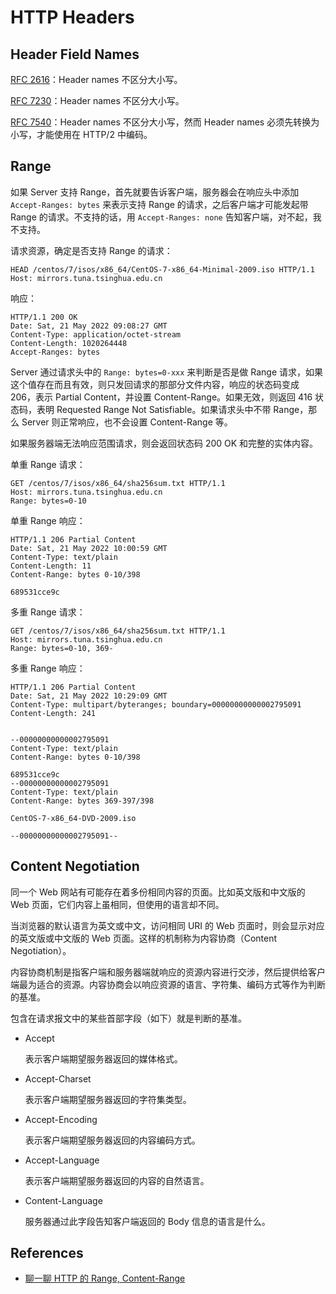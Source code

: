 # HTTP Headers

## Header Field Names

[RFC 2616](https://tools.ietf.org/html/rfc2616#section-4.2)：Header names 不区分大小写。

[RFC 7230](https://tools.ietf.org/html/rfc7230#section-3.2)：Header names 不区分大小写。

[RFC 7540](https://tools.ietf.org/html/rfc7540#section-8.1.2)：Header names 不区分大小写，然而 Header names 必须先转换为小写，才能使用在 HTTP/2 中编码。

## Range

如果 Server 支持 Range，首先就要告诉客户端，服务器会在响应头中添加 `Accept-Ranges: bytes` 来表示支持 Range 的请求，之后客户端才可能发起带 Range 的请求。不支持的话，用 `Accept-Ranges: none` 告知客户端，对不起，我不支持。

请求资源，确定是否支持 Range 的请求：

```http
HEAD /centos/7/isos/x86_64/CentOS-7-x86_64-Minimal-2009.iso HTTP/1.1
Host: mirrors.tuna.tsinghua.edu.cn
```

响应：

```http
HTTP/1.1 200 OK
Date: Sat, 21 May 2022 09:08:27 GMT
Content-Type: application/octet-stream
Content-Length: 1020264448
Accept-Ranges: bytes
```

Server 通过请求头中的 `Range: bytes=0-xxx` 来判断是否是做 Range 请求，如果这个值存在而且有效，则只发回请求的那部分文件内容，响应的状态码变成 206，表示 Partial Content，并设置 Content-Range。如果无效，则返回 416 状态码，表明 Requested Range Not Satisfiable。如果请求头中不带 Range，那么 Server 则正常响应，也不会设置 Content-Range 等。

如果服务器端无法响应范围请求，则会返回状态码 200 OK 和完整的实体内容。

单重 Range 请求：

```http
GET /centos/7/isos/x86_64/sha256sum.txt HTTP/1.1
Host: mirrors.tuna.tsinghua.edu.cn
Range: bytes=0-10
```

单重 Range 响应：

```http
HTTP/1.1 206 Partial Content
Date: Sat, 21 May 2022 10:00:59 GMT
Content-Type: text/plain
Content-Length: 11
Content-Range: bytes 0-10/398

689531cce9c
```

多重 Range 请求：

```http
GET /centos/7/isos/x86_64/sha256sum.txt HTTP/1.1
Host: mirrors.tuna.tsinghua.edu.cn
Range: bytes=0-10, 369-
```

多重 Range 响应：

```http
HTTP/1.1 206 Partial Content
Date: Sat, 21 May 2022 10:29:09 GMT
Content-Type: multipart/byteranges; boundary=00000000000002795091
Content-Length: 241


--00000000000002795091
Content-Type: text/plain
Content-Range: bytes 0-10/398

689531cce9c
--00000000000002795091
Content-Type: text/plain
Content-Range: bytes 369-397/398

CentOS-7-x86_64-DVD-2009.iso

--00000000000002795091--

```

## Content Negotiation

同一个 Web 网站有可能存在着多份相同内容的页面。比如英文版和中文版的 Web 页面，它们内容上虽相同，但使用的语言却不同。

当浏览器的默认语言为英文或中文，访问相同 URI 的 Web 页面时，则会显示对应的英文版或中文版的 Web 页面。这样的机制称为内容协商（Content Negotiation）。

内容协商机制是指客户端和服务器端就响应的资源内容进行交涉，然后提供给客户端最为适合的资源。内容协商会以响应资源的语言、字符集、编码方式等作为判断的基准。

包含在请求报文中的某些首部字段（如下）就是判断的基准。

- Accept

  表示客户端期望服务器返回的媒体格式。

- Accept-Charset

  表示客户端期望服务器返回的字符集类型。
  
- Accept-Encoding

  表示客户端期望服务器返回的内容编码方式。
  
- Accept-Language

  表示客户端期望服务器返回的内容的自然语言。
  
- Content-Language

  服务器通过此字段告知客户端返回的 Body 信息的语言是什么。

## References

- [聊一聊 HTTP 的 Range, Content-Range](https://dabing1022.github.io/2016/12/24/%E8%81%8A%E4%B8%80%E8%81%8AHTTP%E7%9A%84Range,%20Content-Range/)

